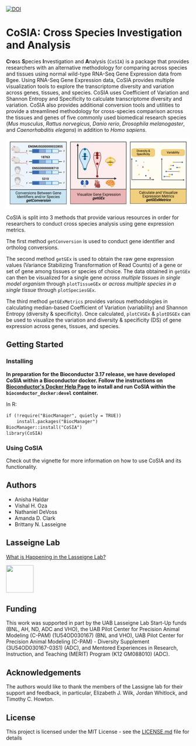 [![DOI](https://zenodo.org/badge/DOI/10.5281/zenodo.7674870.svg)](https://doi.org/10.5281/zenodo.7674870)

# CoSIA: **C**r**o**ss **S**pecies **I**nvestigation and **A**nalysis

**C**r**o**ss **S**pecies **I**nvestigation and **A**nalysis (`CoSIA`) is a package that provides researchers with an alternative methodology for comparing across species and tissues using normal wild-type RNA-Seq Gene Expression data from Bgee. Using RNA-Seq Gene Expression data, CoSIA provides multiple visualization tools to explore the transcriptome diversity and variation across genes, tissues, and species. CoSIA uses Coefficient of Variation and Shannon Entropy and Specificity to calculate transcriptome diversity and variation. CoSIA also provides additional conversion tools and utilities to provide a streamlined methodology for cross-species comparison across the tissues and genes of five commonly used biomedical research species (*Mus musculus*, *Rattus norvegicus*, *Danio rerio*, *Drosophila melanogaster*, and *Caenorhabditis elegans*) in addition to *Homo sapiens*.

<img src="inst/images/CoSIA_Workflow.png" alt="Figure 1. CoSIA_Workflow" width="703"/>

CoSIA is split into 3 methods that provide various resources in order for researchers to conduct cross species analysis using gene expression metrics.

The first method `getConversion` is used to conduct gene identifier and ortholog conversions.

The second method `getGEx` is used to obtain the raw gene expression values (Variance Stabilizing Transformation of Read Counts) of a gene or set of gene among tissues or species of choice. The data obtained in `getGEx` can then be visualized for a single gene *across multiple tissues in single model organism* through `plotTissueGEx` or *across multiple species in a single tissue* through `plotSpeciesGEx`.

The third method `getGExMetrics` provides various methodologies in calculating median-based Coefficient of Variation (variability) and Shannon Entropy (diversity & specificity). Once calculated, `plotCVGEx` & `plotDSGEx` can be used to visualize the variation and diversity & specificity (DS) of gene expression across genes, tissues, and species.

## Getting Started

### Installing

**In preparation for the Bioconductor 3.17 release, we have developed CoSIA within a Bioconductor docker. Follow the instructions on [Bioconductor's Docker Help Page](https://www.bioconductor.org/help/docker/) to install and run CoSIA within the `bioconductor_docker:devel` container.**

In R:

``` {r eval=FALSE}
if (!require("BiocManager", quietly = TRUE))
    install.packages("BiocManager")
BiocManager::install("CoSIA")
library(CoSIA)
```

### Using CoSIA

Check out the vignette for more information on how to use CoSIA and its 
functionality.

## Authors

-   Anisha Haldar
-   Vishal H. Oza
-   Nathaniel DeVoss
-   Amanda D. Clark
-   Brittany N. Lasseigne

## Lasseigne Lab

[What is Happening in the Lasseigne Lab?](https://www.lasseigne.org/)

<img src="https://www.lasseigne.org/img/main/lablogo.png" width="75" height="75">

## Funding

This work was supported in part by the UAB Lasseigne Lab Start-Up funds (BNL, 
AH, ND, ADC and VHO), the UAB Pilot Center for Precision Animal Modeling (C-PAM)
(1U54OD030167) (BNL and VHO), UAB Pilot Center for Precision Animal Modeling 
(C-PAM) - Diversity Supplement (3U54OD030167-03S1) (ADC), and Mentored 
Experiences in Research, Instruction, and Teaching (MERIT) Program 
(K12 GM088010) (ADC).

## Acknowledgements

The authors would like to thank the members of the Lassigne lab for their 
support and feedback, in particular, Elizabeth J. Wilk, Jordan Whitlock, 
and Timothy C. Howton.

## License

This project is licensed under the MIT License - 
see the [LICENSE.md](LICENSE.md) file for details
